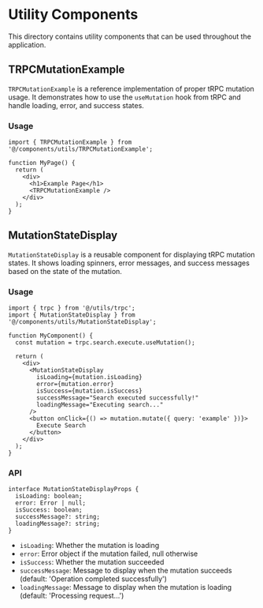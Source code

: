 # Utility Components

This directory contains utility components that can be used throughout the application.

## TRPCMutationExample

`TRPCMutationExample` is a reference implementation of proper tRPC mutation usage. It demonstrates how to use the `useMutation` hook from tRPC and handle loading, error, and success states.

### Usage

```tsx
import { TRPCMutationExample } from '@/components/utils/TRPCMutationExample';

function MyPage() {
  return (
    <div>
      <h1>Example Page</h1>
      <TRPCMutationExample />
    </div>
  );
}
```

## MutationStateDisplay

`MutationStateDisplay` is a reusable component for displaying tRPC mutation states. It shows loading spinners, error messages, and success messages based on the state of the mutation.

### Usage

```tsx
import { trpc } from '@/utils/trpc';
import { MutationStateDisplay } from '@/components/utils/MutationStateDisplay';

function MyComponent() {
  const mutation = trpc.search.execute.useMutation();
  
  return (
    <div>
      <MutationStateDisplay
        isLoading={mutation.isLoading}
        error={mutation.error}
        isSuccess={mutation.isSuccess}
        successMessage="Search executed successfully!"
        loadingMessage="Executing search..."
      />
      <button onClick={() => mutation.mutate({ query: 'example' })}>
        Execute Search
      </button>
    </div>
  );
}
```

### API

```tsx
interface MutationStateDisplayProps {
  isLoading: boolean;
  error: Error | null;
  isSuccess: boolean;
  successMessage?: string;
  loadingMessage?: string;
}
```

- `isLoading`: Whether the mutation is loading
- `error`: Error object if the mutation failed, null otherwise
- `isSuccess`: Whether the mutation succeeded
- `successMessage`: Message to display when the mutation succeeds (default: 'Operation completed successfully')
- `loadingMessage`: Message to display when the mutation is loading (default: 'Processing request...')
